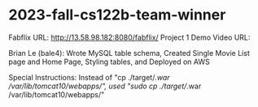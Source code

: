 # 2023-fall-cs122b-team-winner

Fabflix URL: http://13.58.98.182:8080/fabflix/
Project 1 Demo Video URL: 

Brian Le (bale4): Wrote MySQL table schema, Created Single Movie List page and Home Page, Styling tables, and Deployed on AWS

Special Instructions: Instead of "cp ./target/*.war /var/lib/tomcat10/webapps/", used "sudo cp ./target/*.war /var/lib/tomcat10/webapps/"
